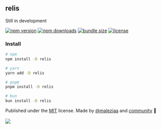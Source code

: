 ## relis

Still in development

[![npm version](https://img.shields.io/npm/v/relis?color=yellow)](https://npmjs.com/package/relis)
[![npm downloads](https://img.shields.io/npm/dm/relis?color=yellow)](https://npmjs.com/package/relis)
[![bundle size](https://img.shields.io/bundlephobia/minzip/relis?color=yellow)](https://bundlephobia.com/package/relis)
[![license](https://img.shields.io/github/license/briojs/relis?color=yellow)](https://github.com/briojs/relis/blob/main/LICENSE)

### Install

```sh
# npm
npm install -D relis

# yarn
yarn add -D relis

# pnpm
pnpm install -D relis

# bun
bun install -D relis
```

Published under the [MIT](https://github.com/briojs/relis/blob/main/LICENSE) license.
Made by [@malezjaa](https://github.com/briojs)
and [community](https://github.com/briojs/relis/graphs/contributors) 💛
<br><br>
<a href="https://github.com/briojs/relis/graphs/contributors">
<img src="https://contrib.rocks/image?repo=briojs/relis" />
</a>

